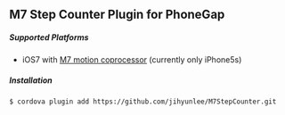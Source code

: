 M7 Step Counter Plugin for PhoneGap
-------------

##### Supported Platforms
* iOS7 with <a href="http://www.apple.com/iphone-5s/features">M7 motion coprocessor</a> (currently only iPhone5s)


##### Installation
    $ cordova plugin add https://github.com/jihyunlee/M7StepCounter.git
